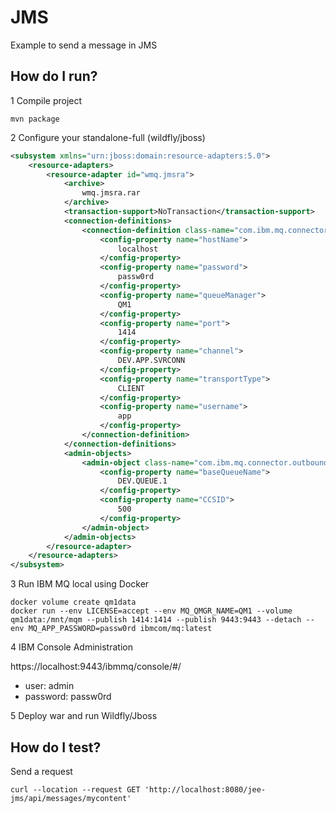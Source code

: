 # JMS 

Example to send a message in JMS

## How do I run?

1 Compile project

```mvn package```

2 Configure your standalone-full (wildfly/jboss)

```xml
<subsystem xmlns="urn:jboss:domain:resource-adapters:5.0">
    <resource-adapters>
        <resource-adapter id="wmq.jmsra">
            <archive>
                wmq.jmsra.rar
            </archive>
            <transaction-support>NoTransaction</transaction-support>
            <connection-definitions>
                <connection-definition class-name="com.ibm.mq.connector.outbound.ManagedConnectionFactoryImpl" jndi-name="java:jboss/jms/QueueConnectionFactory" enabled="true" use-java-context="true" pool-name="QueueConnectionFactory">
                    <config-property name="hostName">
                        localhost
                    </config-property>
                    <config-property name="password">
                        passw0rd
                    </config-property>
                    <config-property name="queueManager">
                        QM1
                    </config-property>
                    <config-property name="port">
                        1414
                    </config-property>
                    <config-property name="channel">
                        DEV.APP.SVRCONN
                    </config-property>
                    <config-property name="transportType">
                        CLIENT
                    </config-property>
                    <config-property name="username">
                        app
                    </config-property>
                </connection-definition>
            </connection-definitions>
            <admin-objects>
                <admin-object class-name="com.ibm.mq.connector.outbound.MQQueueProxy" jndi-name="java:jboss/jms/DEV.QUEUE.1" enabled="true" pool-name="DEV.QUEUE.1">
                    <config-property name="baseQueueName">
                        DEV.QUEUE.1
                    </config-property>
                    <config-property name="CCSID">
                        500
                    </config-property>
                </admin-object>
            </admin-objects>
        </resource-adapter>
    </resource-adapters>
</subsystem>
```

3 Run IBM MQ local using Docker

```shell
docker volume create qm1data
docker run --env LICENSE=accept --env MQ_QMGR_NAME=QM1 --volume qm1data:/mnt/mqm --publish 1414:1414 --publish 9443:9443 --detach --env MQ_APP_PASSWORD=passw0rd ibmcom/mq:latest
```

4 IBM Console Administration

https://localhost:9443/ibmmq/console/#/

- user: admin
- password: passw0rd

5 Deploy war and run Wildfly/Jboss


## How do I test?

Send a request

```shell
curl --location --request GET 'http://localhost:8080/jee-jms/api/messages/mycontent'
```